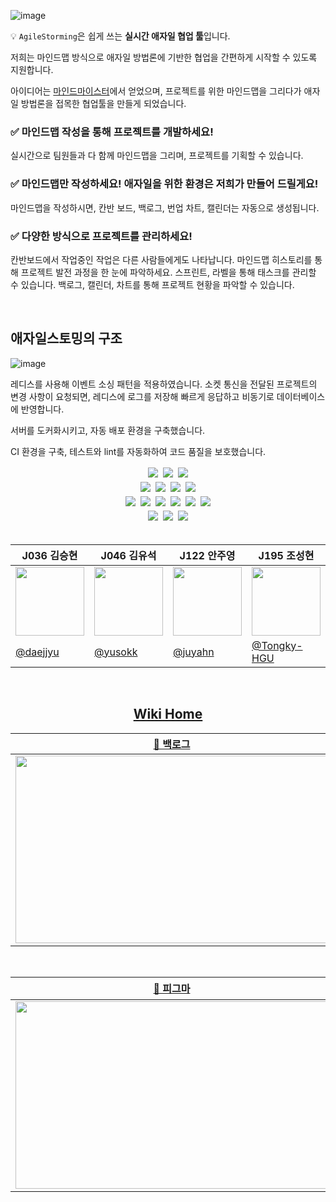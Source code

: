 ![image](https://user-images.githubusercontent.com/60315683/143397838-57bbc531-801a-4c30-841a-7aa646e929c9.png)
	
💡 `AgileStorming`은 쉽게 쓰는 **실시간 애자일 협업 툴**입니다.
	
저희는 마인드맵 방식으로 애자일 방법론에 기반한 협업을 간편하게 시작할 수 있도록 지원합니다. 
	
아이디어는 [마인드마이스터](https://mm.tt/2098746496?t=M91wlxD15G)에서 얻었으며, 프로젝트를 위한 마인드맵을 그리다가 애자일 방법론을 접목한 협업툴을 만들게 되었습니다.

### ✅ 마인드맵 작성을 통해 프로젝트를 개발하세요!

실시간으로 팀원들과 다 함께 마인드맵을 그리며, 프로젝트를 기획할 수 있습니다.

### ✅ 마인드맵만 작성하세요! 애자일을 위한 환경은 저희가 만들어 드릴게요!

마인드맵을 작성하시면, 칸반 보드, 백로그, 번업 차트, 캘린더는 자동으로 생성됩니다.

### ✅ 다양한 방식으로 프로젝트를 관리하세요!

칸반보드에서 작업중인 작업은 다른 사람들에게도 나타납니다. 
마인드맵 히스토리를 통해 프로젝트 발전 과정을 한 눈에 파악하세요.
스프린트, 라벨을 통해 태스크를 관리할 수 있습니다.
백로그, 캘린더, 차트를 통해 프로젝트 현황을 파악할 수 있습니다.
	
<br/>

## 애자일스토밍의 구조

![image](https://user-images.githubusercontent.com/73219421/144015475-9abd93cb-2d0f-43ae-b031-2cdfffa69a21.png)

레디스를 사용해 이벤트 소싱 패턴을 적용하였습니다. 소켓 통신을 전달된 프로젝트의 변경 사항이 요청되면, 레디스에 로그를 저장해 빠르게 응답하고 비동기로 데이터베이스에 반영합니다.

서버를 도커화시키고, 자동 배포 환경을 구축했습니다.

CI 환경을 구축, 테스트와 lint를 자동화하여 코드 품질을 보호했습니다.

	
<div align="center">
    <img src="https://img.shields.io/badge/typescript-3178C6?style=for-the-badge&logo=typescript&logoColor=black" style="margin: 2px"/>
    <img src="https://img.shields.io/badge/github-181717?style=for-the-badge&logo=github&logoColor=white" style="margin: 2px"/>
	  <img src="https://img.shields.io/badge/git-F05032?style=for-the-badge&logo=git&logoColor=white" style="margin: 2px"/>
</div>
<div align="center">
    <img src="https://img.shields.io/badge/react-61DAFB?style=for-the-badge&logo=react&logoColor=black" style="margin: 2px">
    <img src="https://img.shields.io/badge/create_react_app-09D3AC?style=for-the-badge&logo=create-react-app&logoColor=black" style="margin: 2px">
    <img src="https://img.shields.io/badge/emotion/styled-DB7093?style=for-the-badge&logo=react&logoColor=black" style="margin: 2px">
    <img src="https://img.shields.io/badge/recoil-000000?style=for-the-badge&logo=react&logoColor=white" style="margin: 2px">
</div>
<div align="center">
    <img src="https://img.shields.io/badge/node.js-339933?style=for-the-badge&logo=Node.js&logoColor=white" style="margin: 2px">
    <img src="https://img.shields.io/badge/express-000000?style=for-the-badge&logo=express&logoColor=white" style="margin: 2px">
    <img src="https://img.shields.io/badge/socket.io-010101?style=for-the-badge&logo=socket.io&logoColor=white" style="margin: 2px">
    <img src="https://img.shields.io/badge/redis-DC382D?style=for-the-badge&logo=redis&logoColor=white" style="margin: 2px">
    <img src="https://img.shields.io/badge/mysql-4479A1?style=for-the-badge&logo=mysql&logoColor=white" style="margin: 2px">
    <img src="https://img.shields.io/badge/typeorm-262627?style=for-the-badge&logo=typeorm&logoColor=white" style="margin: 2px">
</div>
<div align="center">
	<img src="https://img.shields.io/badge/nginx-009639?style=for-the-badge&logo=nginx&logoColor=white" style="margin: 2px">
	<img src="https://img.shields.io/badge/docker-2496ED?style=for-the-badge&logo=docker&logoColor=white" style="margin: 2px">
	<img src="https://img.shields.io/badge/GitHub_Actions-2088FF?style=for-the-badge&logo=GitHubActions&logoColor=white" style="margin: 2px">
</div>

<div align="center">
<br/>
  
|J036 김승현|J046 김유석|J122 안주영|J195 조성현|
|---|---|---|---|
|<img src="https://github.com/daejjyu.png" width="110">|<img src="https://github.com/yusokk.png" width="110">|<img src="https://github.com/juyahn.png" width="110">|<img src="https://github.com/Tongky-HGU.png" width="110">|
|[@daejjyu](https://github.com/daejjyu)|[@yusokk](https://github.com/yusokk)|[@juyahn](https://github.com/juyahn)|[@Tongky-HGU](https://github.com/Tongky-HGU)|
  
<br/>

<a href="https://github.com/boostcampwm-2021/web08/wiki"><h2>Wiki Home</h2></a>

|<a href="https://docs.google.com/spreadsheets/d/1OVi6fjFgQ8Pn-q-Mb5ZRSB4xBjd0Dcyfu4gJRR42esU/edit">📝 백로그</a>|<a href="https://www.mindmeister.com/ko/2067819219">💭 마인드맵</a>|
|---|---|
|<img src="https://user-images.githubusercontent.com/60315683/140671941-78cead49-9faf-4257-8fe2-0f1c937cc022.png" style="width:500px;height:300px;"/>|<img src="https://user-images.githubusercontent.com/60315683/140672316-fa646228-3dc8-4b93-9122-294ae097358f.png" style="width:500px;height:300px;"/>|
	
<br/>
	
|<a href="https://www.figma.com/file/2q8KexaWzWsfdptQfBviLX/AgileStorming">🎀 피그마</a>|<a href="https://github.com/boostcampwm-2021/web08/wiki/ER-Diagram">🛢 ER Diagram</a>|
|---|---|
|<img src="https://user-images.githubusercontent.com/60315683/140672467-22b3aa52-daab-47ac-93fc-44a02662c98c.png" style="width:500px;height:300px;"/>|<img src="https://user-images.githubusercontent.com/60315683/140672641-5bfd2e75-b626-4afa-9b41-cfe4efc0e627.png" style="width:500px;height:300px;"/>|
</div>
